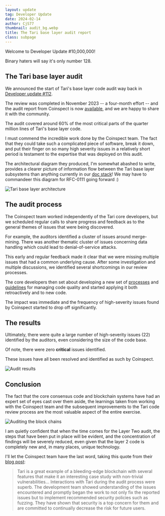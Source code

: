 ```yaml
---
layout: update
tag: Developer Update
date: 2024-02-14
author: CjS77   
thumbnail: audit_bg.webp
title: The Tari base layer audit report
class: subpage
---
```


Welcome to Developer Update #10,000,000!

Binary haters will say it's only number 128.

## The Tari base layer audit

We announced the start of Tari's base layer code audit way back in 
[Developer update #112](/updates/audit-announcement/). 

The review was completed in November 2023 -- a four-month effort -- and the audit report from Coinspect is now 
[available](https://www.coinspect.com/tari-security-audit/), and we are happy to share it with the community.

The audit covered around 60% of the most critical parts of the quarter million lines of Tari's base layer code.

I must commend the incredible work done by the Coinspect team. The fact that they could take such a complicated 
piece of software, break it down, and put their finger on so many high severity issues in a relatively short 
period is testament to the expertise that was deployed on this audit.

The architectural diagram they produced, I'm somewhat abashed to write, provides a clearer picture of information flow 
between the Tari base layer subsystems than anything currently in our [doc stack](https://rfc.tari.com)! We may have 
to commandeer this diagram for RFC-0111 going forward :)   

![Tari base layer architecture](https://www.coinspect.com/assets/images/blog/tari-tm.png)

## The audit process

The Coinspect team worked independently of the Tari core developers, but we scheduled regular calls to share progress 
and feedback as to the general themes of issues that were being discovered.

For example, the auditors identified a cluster of issues around merge-mining. 
There was another thematic cluster of issues concerning data handling which could lead to denial-of-service attacks.

This early and regular feedback made it clear that we were missing multiple issues that had a common underlying cause. 
After some investigation and multiple discussions, we identified several shortcomings in our review processes.

The core developers then set about developing a 
new set of [processes](https://pqri.org/wp-content/uploads/2015/08/pdf/HAZOP_Training_Guide.pdf) and 
[guidelines](https://github.com/tari-project/tari/blob/ab8d96afa0808f6afe498e82172ac1475968a286/docs/src/reviewing_guide.md) 
for managing code quality and started applying it both retroactively and to new code.

The impact was immediate and the frequency of high-severity issues found by Coinspect started to drop off significantly.

## The results

Ultimately, there were quite a large number of high-severity issues (22) identified by the auditors, even considering 
the size of the code base.

Of note, there were zero **critical** issues identified.

These issues have all been resolved and identified as such by Coinspect.

<img src="/assets/updates/img/audit-issue-count.png" alt="Audit results" class="responsive-image">

## Conclusion

The fact that the core consensus code and blockchain systems have had an expert set of eyes cast over them aside, 
the learnings taken from working with the Coinspect team and the subsequent improvements to the Tari code review 
process are the most valuable aspect of the entire exercise.

<img src="/assets/updates/img/audit.webp" alt="Auditing the block chains" class="responsive-image">

I am quietly confident that when the time comes for the Layer Two audit, the steps that have been put in place will 
be evident, and the concentration of findings will be severely reduced, even given that the layer 2 code is 
completely new and, in many places, unique technology. 

I'll let the Coinspect team have the last word, taking this quote from their 
[blog post](https://www.coinspect.com/tari-security-audit/):

> Tari is a great example of a bleeding-edge blockchain with several features that make it an interesting case study 
with non-trivial vulnerabilities...
Interactions with Tari during the audit process were superb. The development team showed understanding of the 
issues encountered and promptly began the work to not only fix the reported issues but to implement recommended 
security policies such as fuzzing. They have shown that security is a top concern for them and are committed to 
continually decrease the risk for future users.





